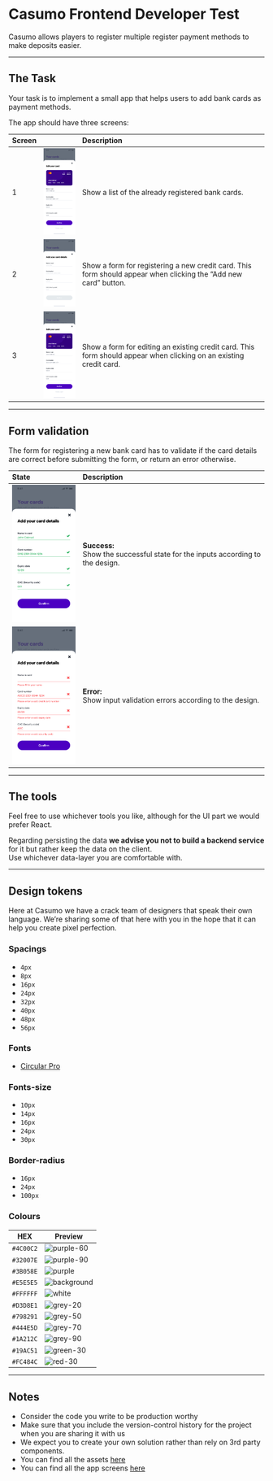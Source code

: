 # Casumo Frontend Developer Test

Casumo allows players to register multiple register payment methods to make deposits easier.

---

## The Task

Your task is to implement a small app that helps users to add bank cards as payment methods.

The app should have three screens:

|  Screen  |                                                                        | Description              |
:--------- |:----------------------------------------------------------------------:|:------------------------- |
1          | <img src="./resources/screens/your-cards.png" width="150px" />         |  Show a list of the already registered bank cards. |
2          | <img src="./resources/screens/add-card-details.png" width="150px" />   |  Show a form for registering a new credit card. This form should appear when clicking the “Add new card” button.                         |
3          | <img src="./resources/screens/edit-card.png" width="150px" />          |  Show a form for editing an existing credit card. This form should appear when clicking on an existing credit card. |

---

## Form validation

The form for registering a new bank card has to validate if the card details are correct before submitting the form, or return an error otherwise.

|  State                                                                      | Description                                                              |
:---------------------------------------------------------------------------- |:------------------------------------------------------------------------ |
<img src="./resources/screens/add-card-details-success.png" width="150px" />  |  **Success:** <br> Show the successful state for the inputs according to the design. |
<img src="./resources/screens/add-card-details-error.png" width="150px" />    |  **Error:** <br> Show input validation errors according to the design. |

---

## The tools
Feel free to use whichever tools you like, although for the UI part we would prefer React.

Regarding persisting the data **we advise you not to build a backend service** for it but rather keep the data on the client.<br>
Use whichever data-layer you are comfortable with.

---

## Design tokens

Here at Casumo we have a crack team of designers that speak their own language. We’re sharing some of that here with you in the hope that it can help you create pixel perfection.

### Spacings
- `4px`
- `8px`
- `16px`
- `24px`
- `32px`
- `40px`
- `48px`
- `56px`

### Fonts
- [Circular Pro](./resources/lineto-circular-pro-book.woff2)

### Fonts-size
- `10px`
- `14px`
- `16px`
- `24px`
- `30px`

### Border-radius
- `16px`
- `24px`
- `100px`

### Colours

| HEX | Preview |
| ------- | ------- |
| `#4C00C2` | ![purple-60](https://via.placeholder.com/150x50/4C00C2/000000.webp?text=+) |
| `#32007E` | ![purple-90](https://via.placeholder.com/150x50/32007E/000000.webp?text=+) |
| `#3B058E` | ![purple](https://via.placeholder.com/150x50/3B058E/000000.webp?text=+) |
| `#E5E5E5` | ![background](https://via.placeholder.com/150x50/E5E5E5/000000.webp?text=+) |
| `#FFFFFF` | ![white](https://via.placeholder.com/150x50/FFFFFF/000000.webp?text=+) |
| `#D3D8E1` | ![grey-20](https://via.placeholder.com/150x50/D3D8E1/000000.webp?text=+) |
| `#798291` | ![grey-50](https://via.placeholder.com/150x50/798291/000000.webp?text=+) |
| `#444E5D` | ![grey-70](https://via.placeholder.com/150x50/444E5D/000000.webp?text=+) |
| `#1A212C` | ![grey-90](https://via.placeholder.com/150x50/1A212C/000000.webp?text=+) |
| `#19AC51` | ![green-30](https://via.placeholder.com/150x50/19AC51/000000.webp?text=+) |
| `#FC484C` | ![red-30](https://via.placeholder.com/150x50/FC484C/000000.webp?text=+) |

---

## Notes
- Consider the code you write to be production worthy
- Make sure that you include the version-control history for the project when you are sharing it with us
- We expect you to create your own solution rather than rely on 3rd party components.
- You can find all the assets [here](./resources)
- You can find all the app screens [here](./resources/screens)
